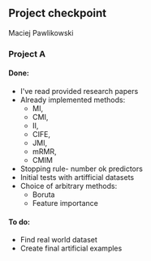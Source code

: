 ## Project checkpoint
Maciej Pawlikowski
### Project A
#### Done:
* I've read provided research papers
* Already implemented methods:
	* MI, 
	* CMI, 
	* II, 
	* CIFE, 
	* JMI, 
	* mRMR, 
	* CMIM
* Stopping rule- number ok predictors
* Initial tests with artifficial datasets
* Choice of arbitrary methods:
	* Boruta
	* Feature importance

#### To do:
* Find real world dataset
* Create final artificial examples
